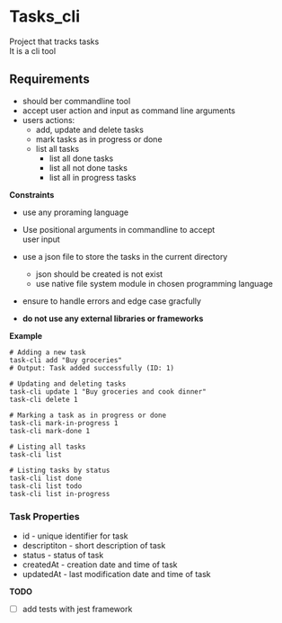 # Tasks_cli

Project that tracks tasks\
It is a cli tool

## Requirements

- should ber commandline tool 
- accept user action and input as command line arguments
- users actions:
	- add, update and delete tasks
	- mark tasks as in progress or done
	- list all tasks 
		- list all done tasks 
		- list all not done tasks
		- list all in progress tasks 

**Constraints**
- use any proraming language
- Use positional arguments in commandline to accept \
user input
- use a json file to store the tasks in the current directory
	- json should be created is not exist
	- use native file system module in chosen programming language

- ensure to handle errors and edge case gracfully
- **do not use any external libraries or frameworks**


**Example**

```shell
# Adding a new task
task-cli add "Buy groceries"
# Output: Task added successfully (ID: 1)

# Updating and deleting tasks
task-cli update 1 "Buy groceries and cook dinner"
task-cli delete 1

# Marking a task as in progress or done
task-cli mark-in-progress 1
task-cli mark-done 1

# Listing all tasks
task-cli list

# Listing tasks by status
task-cli list done
task-cli list todo
task-cli list in-progress
```

### Task Properties
- id - unique identifier for task
- descriptiton - short description of task 
- status - status of task 
- createdAt - creation date and time of task 
- updatedAt - last modification date and time of task


**TODO**
- [ ] add tests with jest framework